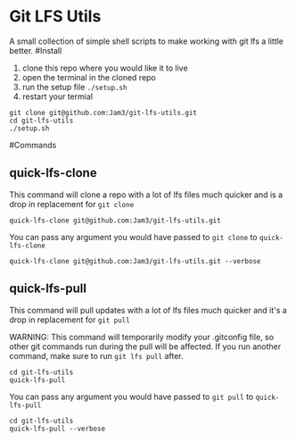 Git LFS Utils
=============

A small collection of simple shell scripts to make working with git lfs a little better.
#Install
1. clone this repo where you would like it to live
2. open the terminal in the cloned repo
3. run the setup file `./setup.sh`
4. restart your termial

```
git clone git@github.com:Jam3/git-lfs-utils.git
cd git-lfs-utils
./setup.sh
```

#Commands
## quick-lfs-clone
This command will clone a repo with a lot of lfs files much quicker and is a drop in replacement for `git clone`
```
quick-lfs-clone git@github.com:Jam3/git-lfs-utils.git
```

You can pass any argument you would have passed to `git clone` to `quick-lfs-clone`

```
quick-lfs-clone git@github.com:Jam3/git-lfs-utils.git --verbose
```

## quick-lfs-pull
This command will pull updates with a lot of lfs files much quicker and it's a drop in replacement for `git pull`  

WARNING: This command will temporarily modify your .gitconfig file, so other git commands run during the pull will be affected. If you run another command, make sure to run `git lfs pull` after.  

```
cd git-lfs-utils
quick-lfs-pull
```

You can pass any argument you would have passed to `git pull` to `quick-lfs-pull`
```
cd git-lfs-utils
quick-lfs-pull --verbose
```
